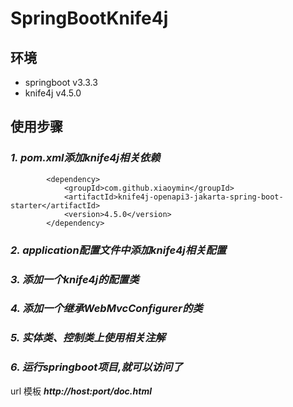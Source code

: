 # SpringBootKnife4j
## 环境
+ springboot v3.3.3
+ knife4j v4.5.0
## 使用步骤
### ***1. pom.xml添加knife4j相关依赖***
```
		<dependency>
		    <groupId>com.github.xiaoymin</groupId>
		    <artifactId>knife4j-openapi3-jakarta-spring-boot-starter</artifactId>
		    <version>4.5.0</version>
		</dependency>
```
### ***2. application配置文件中添加knife4j相关配置***
### ***3. 添加一个knife4j的配置类***
### ***4. 添加一个继承WebMvcConfigurer的类***
### ***5. 实体类、控制类上使用相关注解***
### ***6. 运行springboot项目,就可以访问了***
url 模板 ***http://host:port/doc.html***
